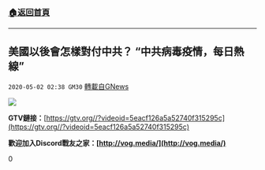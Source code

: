 ###  [:house:返回首頁](https://github.com/ourhimalayas/txt)
---

## 美國以後會怎樣對付中共？ “中共病毒疫情，每日熱線”
`2020-05-02 02:38 GM30` [轉載自GNews](https://gnews.org/zh-hant/191794/)

![](https://s3.amazonaws.com/gnews-media-offload/wp-content/uploads/2020/05/02023425/image0-14.jpg)

**GTV鏈接：**[https://gtv.org//?videoid=5eacf126a5a52740f315295c](https://gtv.org//?videoid=5eacf126a5a52740f315295c)

**歡迎加入Discord戰友之家：[http://vog.media/](http://vog.media/)**

0
